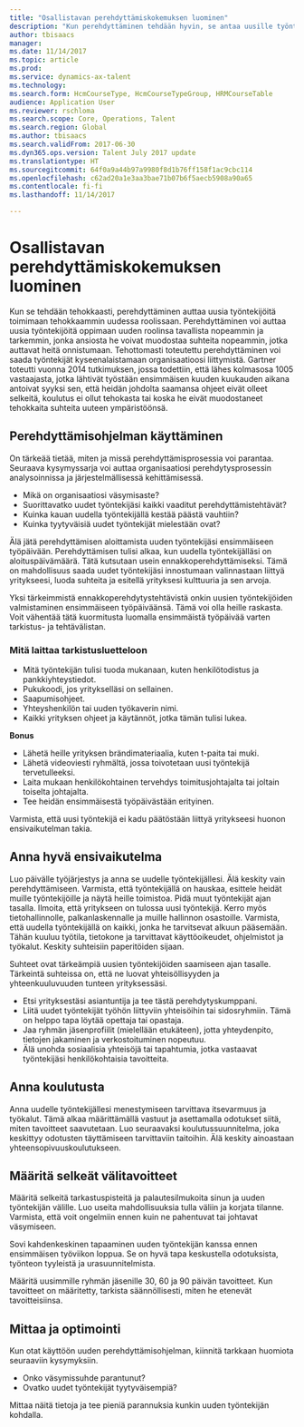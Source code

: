 ```yaml
---
title: "Osallistavan perehdyttämiskokemuksen luominen"
description: "Kun perehdyttäminen tehdään hyvin, se antaa uusille työntekijöille yhteenkuuluvuuden tunteen organisaatiossa."
author: tbisaacs
manager: 
ms.date: 11/14/2017
ms.topic: article
ms.prod: 
ms.service: dynamics-ax-talent
ms.technology: 
ms.search.form: HcmCourseType, HcmCourseTypeGroup, HRMCourseTable
audience: Application User
ms.reviewer: rschloma
ms.search.scope: Core, Operations, Talent
ms.search.region: Global
ms.author: tbisaacs
ms.search.validFrom: 2017-06-30
ms.dyn365.ops.version: Talent July 2017 update
ms.translationtype: HT
ms.sourcegitcommit: 64f0a9a44b97a9980f8d1b76ff158f1ac9cbc114
ms.openlocfilehash: c62ad20a1e3aa3bae71b07b6f5aecb5908a90a65
ms.contentlocale: fi-fi
ms.lasthandoff: 11/14/2017

---
```


# <a name="create-an-engaging-onboarding-experience"></a>Osallistavan perehdyttämiskokemuksen luominen

Kun se tehdään tehokkaasti, perehdyttäminen auttaa uusia työntekijöitä toimimaan tehokkaammin uudessa roolissaan. Perehdyttäminen voi auttaa uusia työntekijöitä oppimaan uuden roolinsa tavallista nopeammin ja tarkemmin, jonka ansiosta he voivat muodostaa suhteita nopeammin, jotka auttavat heitä onnistumaan. Tehottomasti toteutettu perehdyttäminen voi saada työntekijät kyseenalaistamaan organisaatioosi liittymistä. Gartner toteutti vuonna 2014 tutkimuksen, jossa todettiin, että lähes kolmasosa 1005 vastaajasta, jotka lähtivät työstään ensimmäisen kuuden kuukauden aikana antoivat syyksi sen, että heidän johdolta saamansa ohjeet eivät olleet selkeitä, koulutus ei ollut tehokasta tai koska he eivät muodostaneet tehokkaita suhteita uuteen ympäristöönsä.

## <a name="have-an-onboarding-program-in-place"></a>Perehdyttämisohjelman käyttäminen
On tärkeää tietää, miten ja missä perehdyttämisprosessia voi parantaa. Seuraava kysymyssarja voi auttaa organisaatiosi perehdytysprosessin analysoinnissa ja järjestelmällisessä kehittämisessä.

- Mikä on organisaatiosi väsymisaste?
- Suorittavatko uudet työntekijäsi kaikki vaaditut perehdyttämistehtävät?
- Kuinka kauan uudella työntekijällä kestää päästä vauhtiin?
- Kuinka tyytyväisiä uudet työntekijät mielestään ovat?

Älä jätä perehdyttämisen aloittamista uuden työntekijäsi ensimmäiseen työpäivään. Perehdyttämisen tulisi alkaa, kun uudella työntekijälläsi on aloituspäivämäärä. Tätä kutsutaan usein ennakkoperehdyttämiseksi. Tämä on mahdollisuus saada uudet työntekijäsi innostumaan valinnastaan liittyä yritykseesi, luoda suhteita ja esitellä yrityksesi kulttuuria ja sen arvoja.

Yksi tärkeimmistä ennakkoperehdytystehtävistä onkin uusien työntekijöiden valmistaminen ensimmäiseen työpäiväänsä. Tämä voi olla heille raskasta. Voit vähentää tätä kuormitusta luomalla ensimmäistä työpäivää varten tarkistus- ja tehtävälistan.

### <a name="what-to-include-in-a-checklist"></a>Mitä laittaa tarkistusluetteloon

- Mitä työntekijän tulisi tuoda mukanaan, kuten henkilötodistus ja pankkiyhteystiedot.
- Pukukoodi, jos yritykselläsi on sellainen.
- Saapumisohjeet.
- Yhteyshenkilön tai uuden työkaverin nimi.
- Kaikki yrityksen ohjeet ja käytännöt, jotka tämän tulisi lukea.

**Bonus**

- Lähetä heille yrityksen brändimateriaalia, kuten t-paita tai muki.
- Lähetä videoviesti ryhmältä, jossa toivotetaan uusi työntekijä tervetulleeksi.
- Laita mukaan henkilökohtainen tervehdys toimitusjohtajalta tai joltain toiselta johtajalta.
- Tee heidän ensimmäisestä työpäivästään erityinen.

Varmista, että uusi työntekijä ei kadu päätöstään liittyä yritykseesi huonon ensivaikutelman takia.

## <a name="create-a-good-first-impression"></a>Anna hyvä ensivaikutelma

Luo päivälle työjärjestys ja anna se uudelle työntekijällesi. Älä keskity vain perehdyttämiseen. Varmista, että työntekijällä on hauskaa, esittele heidät muille työntekijöille ja näytä heille toimistoa. Pidä muut työntekijät ajan tasalla. Ilmoita, että yritykseen on tulossa uusi työntekijä. Kerro myös tietohallinnolle, palkanlaskennalle ja muille hallinnon osastoille. Varmista, että uudella työntekijällä on kaikki, jonka he tarvitsevat alkuun pääsemään. Tähän kuuluu työtila, tietokone ja tarvittavat käyttöoikeudet, ohjelmistot ja työkalut. Keskity suhteisiin paperitöiden sijaan.

Suhteet ovat tärkeämpiä uusien työntekijöiden saamiseen ajan tasalle. Tärkeintä suhteissa on, että ne luovat yhteisöllisyyden ja yhteenkuuluvuuden tunteen yrityksessäsi.

- Etsi yrityksestäsi asiantuntija ja tee tästä perehdytyskumppani.
- Liitä uudet työntekijät työhön liittyviin yhteisöihin tai sidosryhmiin. Tämä on helppo tapa löytää opettaja tai opastaja.
- Jaa ryhmän jäsenprofiilit (mielellään etukäteen), jotta yhteydenpito, tietojen jakaminen ja verkostoituminen nopeutuu.
- Älä unohda sosiaalisia yhteisöjä tai tapahtumia, jotka vastaavat työntekijäsi henkilökohtaisia tavoitteita.

## <a name="provide-training"></a>Anna koulutusta

Anna uudelle työntekijällesi menestymiseen tarvittava itsevarmuus ja työkalut. Tämä alkaa määrittämällä vastuut ja asettamalla odotukset siitä, miten tavoitteet saavutetaan. Luo seuraavaksi koulutussuunnitelma, joka keskittyy odotusten täyttämiseen tarvittaviin taitoihin. Älä keskity ainoastaan yhteensopivuuskoulutukseen.

## <a name="set-clear-milestones"></a>Määritä selkeät välitavoitteet

Määritä selkeitä tarkastuspisteitä ja palautesilmukoita sinun ja uuden työntekijän välille. Luo useita mahdollisuuksia tulla väliin ja korjata tilanne. Varmista, että voit ongelmiin ennen kuin ne pahentuvat tai johtavat väsymiseen.

Sovi kahdenkeskinen tapaaminen uuden työntekijän kanssa ennen ensimmäisen työviikon loppua. Se on hyvä tapa keskustella odotuksista, työnteon tyyleistä ja urasuunnitelmista.

Määritä uusimmille ryhmän jäsenille 30, 60 ja 90 päivän tavoitteet. Kun tavoitteet on määritetty, tarkista säännöllisesti, miten he etenevät tavoitteisiinsa.

## <a name="measure-and-optimize"></a>Mittaa ja optimointi

Kun otat käyttöön uuden perehdyttämisohjelman, kiinnitä tarkkaan huomiota seuraaviin kysymyksiin. 

- Onko väsymissuhde parantunut?
- Ovatko uudet työntekijät tyytyväisempiä? 

Mittaa näitä tietoja ja tee pieniä parannuksia kunkin uuden työntekijän kohdalla.


